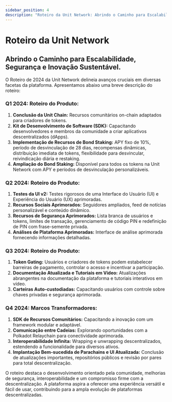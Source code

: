 ```yaml
---
sidebar_position: 4
description: "Roteiro da Unit Network: Abrindo o Caminho para Escalabilidade, Segurança e Inovação Sustentável."
---
```


# Roteiro da Unit Network

## Abrindo o Caminho para Escalabilidade, Segurança e Inovação Sustentável.

O Roteiro de 2024 da Unit Network delineia avanços cruciais em diversas facetas da plataforma. Apresentamos abaixo uma breve descrição do roteiro:

### Q1 2024: Roteiro do Produto:

1. **Conclusão da Unit Chain:** Recursos comunitários on-chain adaptados para criadores de tokens.
2. **Kit de Desenvolvimento de Software (SDK):** Capacitando desenvolvedores e membros da comunidade a criar aplicativos descentralizados (dApps).
3. **Implementação de Recursos de Bond Staking:** APY fixo de 10%, período de desvinculação de 28 dias, recompensas dinâmicas, distribuição imediata de tokens, flexibilidade para desvincular, reivindicação diária e restaking.
4. **Ampliação do Bond Staking:** Disponível para todos os tokens na Unit Network com APY e períodos de desvinculação personalizáveis.

### Q2 2024: Roteiro do Produto:

1. **Testes da UI v2:** Testes rigorosos de uma Interface do Usuário (UI) e Experiência do Usuário (UX) aprimoradas.
2. **Recursos Sociais Aprimorados:** Seguidores ampliados, feed de notícias personalizável e conteúdo dinâmico.
3. **Recursos de Segurança Aprimorados:** Lista branca de usuários e tokens, limites de transação, gerenciamento de código PIN e redefinição de PIN com frase-semente privada.
4. **Análises de Plataforma Aprimoradas:** Interface de análise aprimorada fornecendo informações detalhadas.

### Q3 2024: Roteiro do Produto:

1. **Token Gating:** Usuários e criadores de tokens podem estabelecer barreiras de pagamento, controlar o acesso e incentivar a participação.
2. **Documentação Atualizada e Tutoriais em Vídeo:** Atualizações abrangentes na documentação da plataforma e tutoriais interativos em vídeo.
3. **Carteiras Auto-custodiadas:** Capacitando usuários com controle sobre chaves privadas e segurança aprimorada.

### Q4 2024: Marcos Transformadores:

1. **SDK de Recursos Comunitários:** Capacitando a inovação com um framework modular e adaptável.
2. **Comunicação entre Cadeias:** Explorando oportunidades com a Polkadot Relaychain para conectividade aprimorada.
3. **Interoperabilidade Infinita:** Wrapping e unwrapping descentralizados, estendendo a funcionalidade para diversos ativos.
4. **Implantação Bem-sucedida de Parachains e UI Atualizada:** Conclusão de atualizações importantes, repositórios públicos e revisão por pares para total descentralização.

O roteiro destaca o desenvolvimento orientado pela comunidade, melhorias de segurança, interoperabilidade e um compromisso firme com a descentralização. A plataforma aspira a oferecer uma experiência versátil e fácil de usar, contribuindo para a ampla evolução de plataformas descentralizadas.
